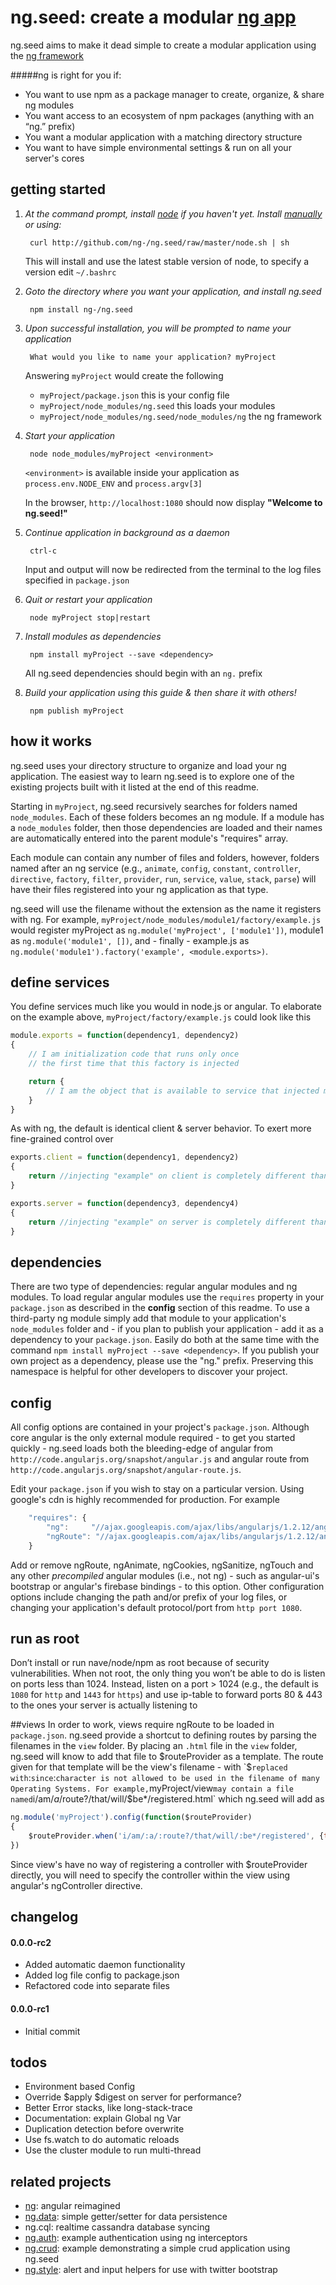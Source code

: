 # ng.seed: create a modular [ng app](https://github.com/ng-/ng)
ng.seed aims to make it dead simple to create a modular application using the [ng framework](https://github.com/ng-/ng)

#####ng is right for you if:
- You want to use npm as a package manager to create, organize, & share ng modules
- You want access to an ecosystem of npm packages (anything with an “ng.” prefix)
- You want a modular application with a matching directory structure
- You want to have simple environmental settings & run on all your server's cores

## getting started
1. *At the command prompt, install [node](http://nodejs.org/api/) if you haven't yet. Install [manually](https://gist.github.com/isaacs/579814) or using:*

		curl http://github.com/ng-/ng.seed/raw/master/node.sh | sh

	This will install and use the latest stable version of node, to specify a version edit `~/.bashrc`

2. *Goto the directory where you want your application, and install ng.seed*

		npm install ng-/ng.seed

3. *Upon successful installation, you will be prompted to name your application*

		What would you like to name your application? myProject

	Answering `myProject` would create the following
	- `myProject/package.json` this is your config file
	- `myProject/node_modules/ng.seed` this loads your modules
	- `myProject/node_modules/ng.seed/node_modules/ng` the ng framework

4. *Start your application*

		node node_modules/myProject <environment>

	`<environment>` is available inside your application as `process.env.NODE_ENV` and `process.argv[3]`

	In the browser, `http://localhost:1080` should now display **"Welcome to ng.seed!"**

5. *Continue application in background as a daemon*

		ctrl-c

	Input and output will now be redirected from the terminal to the log files specified in `package.json`

6. *Quit or restart your application*

		node myProject stop|restart

7. *Install modules as dependencies*

		npm install myProject --save <dependency>

	All ng.seed dependencies should begin with an `ng.` prefix

8. *Build your application using this guide & then share it with others!*

		npm publish myProject

## how it works
ng.seed uses your directory structure to organize and load your ng application. The easiest way to learn ng.seed is to explore one of the existing projects built with it listed at the end of this readme.

Starting in `myProject`, ng.seed recursively searches for folders named `node_modules`. Each of these folders becomes an ng module. If a module has a `node_modules` folder, then those dependencies are loaded and their names are automatically entered into the parent module's "requires" array.

Each module can contain any number of files and folders, however, folders named after an ng service (e.g., `animate`, `config`, `constant`, `controller`, `directive`, `factory`, `filter`, `provider`, `run`, `service`, `value`, `stack`, `parse`) will have their files registered into your ng application as that type.

ng.seed will use the filename without the extension as the name it registers with ng. For example, `myProject/node_modules/module1/factory/example.js` would register myProject as `ng.module('myProject', ['module1'])`, module1 as `ng.module('module1', [])`, and - finally - example.js as `ng.module('module1').factory('example', <module.exports>)`.

## define services
You define services much like you would in node.js or angular.  To elaborate on the example above, `myProject/factory/example.js` could look like this
```javascript
module.exports = function(dependency1, dependency2)
{
	// I am initialization code that runs only once
	// the first time that this factory is injected

	return {
		// I am the object that is available to service that injected me
	}
}
```

As with ng, the default is identical client & server behavior.  To exert more fine-grained control over
```javascript
exports.client = function(dependency1, dependency2)
{
	return //injecting "example" on client is completely different than on the server
}

exports.server = function(dependency3, dependency4)
{
	return //injecting "example" on server is completely different than on the client
}
```

## dependencies
There are two type of dependencies: regular angular modules and ng modules.  To load regular angular modules use the `requires` property in your `package.json` as described in the **config** section of this readme. To use a third-party ng module simply add that module to your application's `node_modules` folder and - if you plan to publish your application - add it as a dependency to your `package.json`.  Easily do both at the same time with the command `npm install myProject --save <dependency>`. If you publish your own project as a dependency, please use the "ng." prefix.  Preserving this namespace is helpful for other developers to discover your project.

## config
All config options are contained in your project's `package.json`. Although core angular is the only external module required - to get you started quickly - ng.seed loads both the bleeding-edge of angular from `http://code.angularjs.org/snapshot/angular.js` and angular route from `http://code.angularjs.org/snapshot/angular-route.js`.

Edit your `package.json` if you wish to stay on a particular version. Using google's cdn is highly recommended for production. For example
```javascript
	"requires": {
		"ng": 	  "//ajax.googleapis.com/ajax/libs/angularjs/1.2.12/angular.min.js",
		"ngRoute": "//ajax.googleapis.com/ajax/libs/angularjs/1.2.12/angular-route.min.js"
	}
```
Add or remove ngRoute, ngAnimate, ngCookies, ngSanitize, ngTouch and any other *precompiled* angular modules (i.e., not ng) - such as angular-ui's bootstrap or angular's firebase bindings - to this option. Other configuration options include changing the path and/or prefix of your log files, or changing your application's default protocol/port from  `http port 1080`.

## run as root
Don’t install or run nave/node/npm as root because of security vulnerabilities. When not root, the only thing you won’t be able to do is listen on ports less than 1024.  Instead, listen on a port > 1024 (e.g., the default is `1080` for `http` and `1443` for `https`) and use ip-table to forward ports 80 & 443 to the ones your server is actually listening to

##views
In order to work, views require ngRoute to be loaded in `package.json`. ng.seed provide a shortcut to defining routes by parsing the filenames in the `view` folder.  By placing an `.html` file in the `view` folder, ng.seed will know to add that file to $routeProvider as a template.  The route given for that template will be the view's filename - with `$` replaced with `:` since `:` character is not allowed to be used in the filename of many Operating Systems. For example, `myProject/view` may contain a file named `i/am/$a/$route?/that/will/$be*/registered.html` which ng.seed will add as
```javascript
ng.module('myProject').config(function($routeProvider)
{
	$routeProvider.when('i/am/:a/:route?/that/will/:be*/registered', {template:<html>})
})
```
Since view's have no way of registering a controller with $routeProvider directly, you will need to specify the controller within the view using angular's ngController directive.

## changelog
#### 0.0.0-rc2
- Added automatic daemon functionality
- Added log file config to package.json
- Refactored code into separate files

#### 0.0.0-rc1
- Initial commit

## todos
- Environment based Config
- Override $apply $digest on server for performance?
- Better Error stacks, like long-stack-trace
- Documentation: explain Global ng Var
- Duplication detection before overwrite
- Use fs.watch to do automatic reloads
- Use the cluster module to run multi-thread

## related projects
- [ng](https://github.com/ng-/ng): angular reimagined
- [ng.data](https://github.com/ng-/ng.data): simple getter/setter for data persistence
- ng.cql: realtime cassandra database syncing
- [ng.auth](https://github.com/ng-/ng.auth): example authentication using ng interceptors
- [ng.crud](https://github.com/ng-/ng.crud): example demonstrating a simple crud application using ng.seed
- [ng.style](https://github.com/ng-/ng.style): alert and input helpers for use with twitter bootstrap
